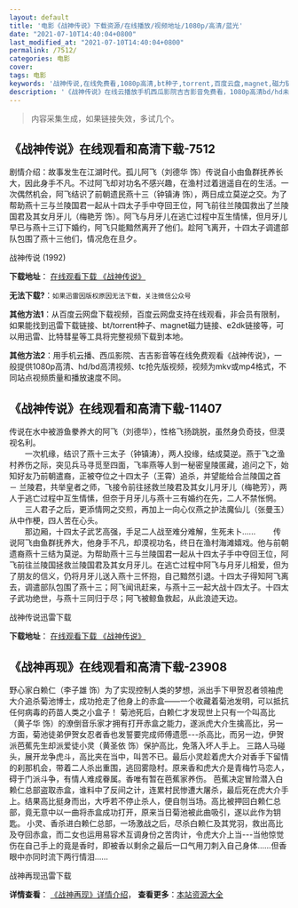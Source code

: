```yaml
---
layout: default
title: '电影《战神传说》下载资源/在线播放/视频地址/1080p/高清/蓝光'
date: "2021-07-10T14:40:04+0800"
last_modified_at: "2021-07-10T14:40:04+0800"
permalink: /7512/
categories: 电影
cover:
tags: 电影
keywords: '战神传说,在线免费看,1080p高清,bt种子,torrent,百度云盘,magnet,磁力链,迅雷下载资源'
description: '《战神传说》在线云播放手机西瓜影院吉吉影音免费看，1080p高清bd/hd未删减完整版和tc抢先枪版，mkv/mp4格式，附带bt/torrent种子、magnet/磁力链、百度云盘、网盘资源迅雷下载链接'
---
```


>内容采集生成，如果链接失效，多试几个。


## 《战神传说》在线观看和高清下载-7512

剧情介绍：故事发生在江湖时代。孤儿阿飞（刘德华 饰）传说自小由鱼群抚养长大，因此身手不凡。不过阿飞却对功名不感兴趣，在渔村过着逍遥自在的生活。一次偶然机会，阿飞结识了前朝遗民燕十三（钟镇涛 饰），两日成立莫逆之交。为了帮助燕十三与兰陵国君一起从十四太子手中夺回王位，阿飞前往兰陵国救出了兰陵国君及其女月牙儿（梅艳芳 饰）。阿飞与月牙儿在逃亡过程中互生情愫，但月牙儿早已与燕十三订下婚约，阿飞只能黯然离开了他们。趁阿飞离开，十四太子调遣部队包围了燕十三他们，情况危在旦夕。


战神传说 (1992)

**下载地址**： [在线观看下载 《战神传说》](https://www.btbtdy.me/btdy/dy12700.html) 


**无法下载?**：`如果迅雷因版权原因无法下载，关注微信公众号 `

**其他方法1**：从百度云网盘下载视频，百度云网盘支持在线观看，非会员有限制，如果能找到迅雷下载链接、bt/torrent种子、magnet磁力链接、e2dk链接等，可以用迅雷、比特彗星等工具将完整视频下载到本地。

**其他方法2**：用手机云播、西瓜影院、吉吉影音等在线免费观看《战神传说》，一般提供1080p高清、hd/bd高清视频、tc抢先版视频，视频为mkv或mp4格式，不同站点视频质量和播放速度不同。


## 《战神传说》在线观看和高清下载-11407

传说在水中被游鱼豢养大的阿飞（刘德华），性格飞扬跳脱，虽然身负奇技，但漠视名利。<br />　　一次机缘，结识了燕十三太子（钟镇涛），两人投缘，结成莫逆。燕于飞之渔村养伤之际，突见兵马寻觅至四面，飞率燕等人到一秘密皇陵匿藏，追问之下，始知好友乃前朝遣裔，正被夺位之十四太子（王霄）追杀，并望能给合兰陵国之首 － 兰陵君，共举皇者之师，飞接令前往拯救兰陵君及其女儿月牙儿（梅艳芳），两人于逃亡过程中互生情愫，但奈于月牙儿与燕十三有婚约在先，二人不禁怅惘。<br />　　三人君子之后，更添情网之交煎，再加上一向心仪燕之护法魔仙儿（张曼玉）从中作梗，四人苦在心头。<br />　　那边厢，十四太子武艺高强，手足二人战至难分难解，生死未卜...... 　　传说阿飞由鱼群抚养大，他身手不凡，却漠视功名，终日在渔村海滩嬉戏。他与前朝遗裔燕十三结为莫逆。为帮助燕十三与兰陵国君一起从十四太子手中夺回王位，阿飞前往兰陵国拯救兰陵国君及其女月牙儿。在逃亡过程中阿飞与月牙儿相爱，但为了朋友的信义，仍将月牙儿送入燕十三怀抱，自己黯然引退。十四太子得知阿飞离去，调遣部队包围了燕十三；阿飞闻讯赶来，与燕十三一起大战十四太子。十四太子武功绝世，与燕十三同归于尽；阿飞被鲸鱼救起，从此浪迹天边。


战神传说迅雷下载

**下载地址**： [在线观看下载 《战神传说》](https://www.993dy.com//vod-detail-id-23346.html) 


## 《战神再现》在线观看和高清下载-23908

野心家白赖仁（李子雄 饰）为了实现控制人类的梦想，派出手下甲贺忍者领袖虎大介追杀菊池博士，成功抢走了他身上的赤盒——一个收藏着菊池发明，可以抵抗任何病毒的药苗人类之小盒子！ 菊池死后，白赖仁才发现世上只有一个叫高比（黄子华 饰）的潦倒音乐家才拥有打开赤盒之能力，遂派虎大介生擒高比，另一方面，菊池徒弟伊贺女忍者香也发誓要完成师傅遗愿---杀高比，而另一边，伊贺派芭蕉先生却派爱徒小灵（黄圣依 饰）保护高比，免落入坏人手上。 三路人马碰头，展开龙争虎斗，高比夹在当中，叫苦不已。最后小灵趁着虎大介对香手下留情的刹那机会，带着二人杀出重围，逃回雾隐村。原来香和虎大介是青梅竹马恋人，碍于门派斗争，有情人难成眷属。香唯有暂在芭蕉家养伤。 芭蕉决定冒险潜入白赖仁总部盗取赤盒，谁料中了反间之计，连累村民惨遭大屠杀，最后死在虎大介手上。结果高比挺身而出，大呼若不停止杀人，便自刎当场。高比被押回白赖仁总部，竟无意中以一曲将赤盒成功打开，原来当日菊池被此曲吸引，遂以此作为钥匙。 小灵、香杀进白赖仁总部，一场激战之后，尽杀白赖仁及其党羽，救出高比及夺回赤盒，而二女也运用易容术互调身份之苦肉计，令虎大介上当---当他惊觉伤在自己手上的竟是香时，即被香以剩余之最后一口气用刀刺入自己身体……但香眼中亦同时流下两行情泪&hellip;…


战神再现迅雷下载

**详情查看**： [《战神再现》详情介绍](/movie/23908/)， **查看更多**：[本站资源大全](/movie/t/all/)

